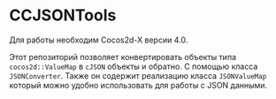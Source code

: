 # CCJSONTools
Для работы необходим Cocos2d-X версии 4.0.

Этот репозиторий позволяет конвертировать объекты типа `cocos2d::ValueMap` в `cJSON` объекты и обратно. С помощью класса `JSONConverter`.
Также он содержит реализацию класса `JSONValueMap` который можно удобно использовать для работы с JSON данными.
